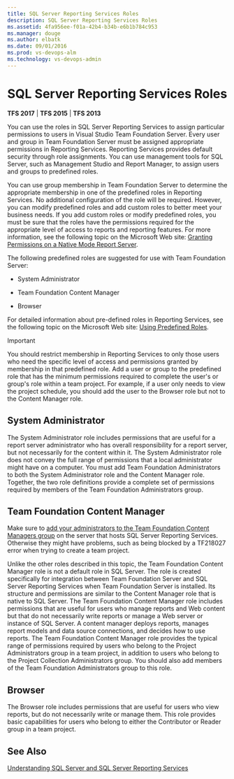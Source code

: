 ```yaml
---
title: SQL Server Reporting Services Roles
description: SQL Server Reporting Services Roles
ms.assetid: 4fa956ee-f01a-42b4-b34b-e6b1b784c953
ms.manager: douge
ms.author: elbatk
ms.date: 09/01/2016
ms.prod: vs-devops-alm
ms.technology: vs-devops-admin
---
```


# SQL Server Reporting Services Roles

**TFS 2017** | **TFS 2015** | **TFS 2013**

You can use the roles in SQL Server Reporting Services to assign particular permissions to users in Visual Studio Team Foundation Server. Every user and group in Team Foundation Server must be assigned appropriate permissions in Reporting Services. Reporting Services provides default security through role assignments. You can use management tools for SQL Server, such as Management Studio and Report Manager, to assign users and groups to predefined roles.

You can use group membership in Team Foundation Server to determine the appropriate membership in one of the predefined roles in Reporting Services. No additional configuration of the role will be required. However, you can modify predefined roles and add custom roles to better meet your business needs. If you add custom roles or modify predefined roles, you must be sure that the roles have the permissions required for the appropriate level of access to reports and reporting features. For more information, see the following topic on the Microsoft Web site: [Granting Permissions on a Native Mode Report Server](http://go.microsoft.com/fwlink/?LinkId=117112).

The following predefined roles are suggested for use with Team Foundation Server:

-   System Administrator

-   Team Foundation Content Manager

-   Browser

For detailed information about pre-defined roles in Reporting Services, see the following topic on the Microsoft Web site: [Using Predefined Roles](http://go.microsoft.com/fwlink/?LinkId=117113).

> [!IMPORTANT]
> You should restrict membership in Reporting Services to only those users who need the specific level of access and permissions granted by membership in that predefined role. Add a user or group to the predefined role that has the minimum permissions required to complete the user's or group's role within a team project. For example, if a user only needs to view the project schedule, you should add the user to the Browser role but not to the Content Manager role.

## System Administrator

The System Administrator role includes permissions that are useful for a report server administrator who has overall responsibility for a report server, but not necessarily for the content within it. The System Administrator role does not convey the full range of permissions that a local administrator might have on a computer. You must add Team Foundation Administrators to both the System Administrator role and the Content Manager role. Together, the two role definitions provide a complete set of permissions required by members of the Team Foundation Administrators group.

## Team Foundation Content Manager

Make sure to [add your administrators to the Team Foundation Content Managers group](../../../report/admin/grant-permissions-to-reports.md) on the server that hosts SQL Server Reporting Services. Otherwise they might have problems, such as being blocked by a TF218027 error when trying to create a team project.

Unlike the other roles described in this topic, the Team Foundation Content Manager role is not a default role in SQL Server. The role is created specifically for integration between Team Foundation Server and SQL Server Reporting Services when Team Foundation Server is installed. Its structure and permissions are similar to the Content Manager role that is native to SQL Server. The Team Foundation Content Manager role includes permissions that are useful for users who manage reports and Web content but that do not necessarily write reports or manage a Web server or instance of SQL Server. A content manager deploys reports, manages report models and data source connections, and decides how to use reports. The Team Foundation Content Manager role provides the typical range of permissions required by users who belong to the Project Administrators group in a team project, in addition to users who belong to the Project Collection Administrators group. You should also add members of the Team Foundation Administrators group to this role.


## Browser

The Browser role includes permissions that are useful for users who view reports, but do not necessarily write or manage them. This role provides basic capabilities for users who belong to either the Contributor or Reader group in a team project.

## See Also

 [Understanding SQL Server and SQL Server Reporting Services](../../architecture/sql-server-databases.md) 
